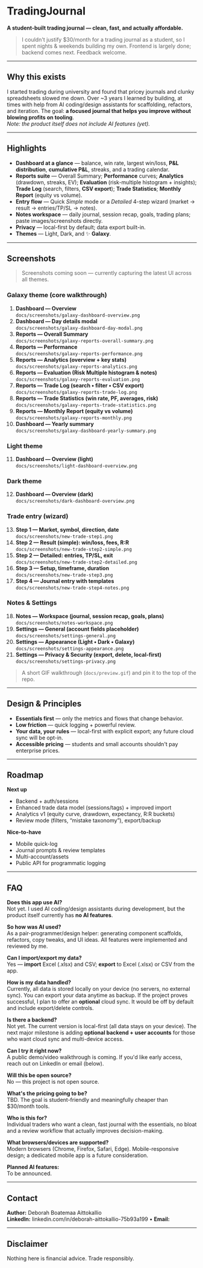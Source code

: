 # TradingJournal
**A student-built trading journal — clean, fast, and actually affordable.**

> I couldn't justify $30/month for a trading journal as a student, so I spent nights & weekends building my own. Frontend is largely done; backend comes next. Feedback welcome.

---

## Why this exists
I started trading during university and found that pricey journals and clunky spreadsheets slowed me down. Over ~3 years I learned by building, at times with help from AI coding/design assistants for scaffolding, refactors, and iteration. The goal: **a focused journal that helps you improve without blowing profits on tooling**.  
*Note: the product itself does not include AI features (yet).*

---

## Highlights
- **Dashboard at a glance** — balance, win rate, largest win/loss, **P&L distribution**, **cumulative P&L**, streaks, and a trading calendar.
- **Reports suite** — Overall Summary; **Performance** curves; **Analytics** (drawdown, streaks, EV); **Evaluation** (risk-multiple histogram + insights); **Trade Log** (search, filters, **CSV export**); **Trade Statistics**; **Monthly Report** (equity vs volume).
- **Entry flow** — Quick *Simple* mode or a *Detailed* 4-step wizard (market → result → entries/TP/SL → notes).
- **Notes workspace** — daily journal, session recap, goals, trading plans; paste images/screenshots directly.
- **Privacy** — local-first by default; data export built-in.
- **Themes** — Light, Dark, and ✨ **Galaxy**.

---

## Screenshots
> Screenshots coming soon — currently capturing the latest UI across all themes.

### Galaxy theme (core walkthrough)
1. **Dashboard — Overview**  
   `docs/screenshots/galaxy-dashboard-overview.png`
2. **Dashboard — Day details modal**  
   `docs/screenshots/galaxy-dashboard-day-modal.png`
3. **Reports — Overall Summary**  
   `docs/screenshots/galaxy-reports-overall-summary.png`
4. **Reports — Performance**  
   `docs/screenshots/galaxy-reports-performance.png`
5. **Reports — Analytics (overview + key stats)**  
   `docs/screenshots/galaxy-reports-analytics.png`
6. **Reports — Evaluation (Risk Multiple histogram & notes)**  
   `docs/screenshots/galaxy-reports-evaluation.png`
7. **Reports — Trade Log (search • filter • CSV export)**  
   `docs/screenshots/galaxy-reports-trade-log.png`
8. **Reports — Trade Statistics (win rate, PF, averages, risk)**  
   `docs/screenshots/galaxy-reports-trade-statistics.png`
9. **Reports — Monthly Report (equity vs volume)**  
   `docs/screenshots/galaxy-reports-monthly.png`
10. **Dashboard — Yearly summary**  
    `docs/screenshots/galaxy-dashboard-yearly-summary.png`

### Light theme
11. **Dashboard — Overview (light)**  
    `docs/screenshots/light-dashboard-overview.png`

### Dark theme
12. **Dashboard — Overview (dark)**  
    `docs/screenshots/dark-dashboard-overview.png`

### Trade entry (wizard)
13. **Step 1 — Market, symbol, direction, date**  
    `docs/screenshots/new-trade-step1.png`
14. **Step 2 — Result (simple): win/loss, fees, R:R**  
    `docs/screenshots/new-trade-step2-simple.png`
15. **Step 2 — Detailed: entries, TP/SL, exit**  
    `docs/screenshots/new-trade-step2-detailed.png`
16. **Step 3 — Setup, timeframe, duration**  
    `docs/screenshots/new-trade-step3.png`
17. **Step 4 — Journal entry with templates**  
    `docs/screenshots/new-trade-step4-notes.png`

### Notes & Settings
18. **Notes — Workspace (journal, session recap, goals, plans)**  
    `docs/screenshots/notes-workspace.png`
19. **Settings — General (account fields placeholder)**  
    `docs/screenshots/settings-general.png`
20. **Settings — Appearance (Light • Dark • Galaxy)**  
    `docs/screenshots/settings-appearance.png`
21. **Settings — Privacy & Security (export, delete, local-first)**  
    `docs/screenshots/settings-privacy.png`

>  A short GIF walkthrough (`docs/preview.gif`) and pin it to the top of the repo.

---

## Design & Principles
- **Essentials first** — only the metrics and flows that change behavior.
- **Low friction** — quick logging + powerful review.
- **Your data, your rules** — local-first with explicit export; any future cloud sync will be opt-in.
- **Accessible pricing** — students and small accounts shouldn't pay enterprise prices.

---

## Roadmap
**Next up**
- Backend + auth/sessions  
- Enhanced trade data model (sessions/tags) + improved import  
- Analytics v1 (equity curve, drawdown, expectancy, R:R buckets)  
- Review mode (filters, “mistake taxonomy”), export/backup

**Nice-to-have**
- Mobile quick-log  
- Journal prompts & review templates  
- Multi-account/assets  
- Public API for programmatic logging

---

## FAQ

**Does this app use AI?**  
Not yet. I used AI coding/design assistants during development, but the product itself currently has **no AI features**.

**So how was AI used?**  
As a pair-programmer/design helper: generating component scaffolds, refactors, copy tweaks, and UI ideas. All features were implemented and reviewed by me.

**Can I import/export my data?**  
Yes — **import** Excel (.xlsx) and CSV; **export** to Excel (.xlsx) or CSV from the app.

**How is my data handled?**  
Currently, all data is stored locally on your device (no servers, no external sync). You can export your data anytime as backup. If the project proves successful, I plan to offer an **optional** cloud sync. It would be off by default and include export/delete controls.

**Is there a backend?**  
Not yet. The current version is local-first (all data stays on your device). The next major milestone is adding **optional backend + user accounts** for those who want cloud sync and multi-device access.

**Can I try it right now?**  
A public demo/video walkthrough is coming. If you'd like early access, reach out on LinkedIn or email (below).

**Will this be open source?**  
No — this project is not open source.

**What's the pricing going to be?**  
TBD. The goal is student-friendly and meaningfully cheaper than $30/month tools.

**Who is this for?**  
Individual traders who want a clean, fast journal with the essentials, no bloat and a review workflow that actually improves decision-making.

**What browsers/devices are supported?**  
Modern browsers (Chrome, Firefox, Safari, Edge). Mobile-responsive design; a dedicated mobile app is a future consideration.

**Planned AI features:**  
To be announced.

---

## Contact
**Author:** Deborah Boatemaa Aittokallio  
**LinkedIn:** linkedin.com/in/deborah-aittokallio-75b93a199 • **Email:** 

---

## Disclaimer
Nothing here is financial advice. Trade responsibly.

